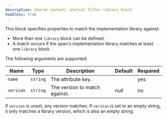 ```yaml
---
description: Shared content, otelcol filter library block
headless: true
---
```


This block specifies properties to match the implementation library against:

- More than one `library` block can be defined.
- A match occurs if the span's implementation library matches at least one `library` block.

The following arguments are supported:

| Name      | Type     | Description                   | Default | Required |
| --------- | -------- | ----------------------------- | ------- | -------- |
| `name`    | `string` | The attribute key.            |         | yes      |
| `version` | `string` | The version to match against. | null    | no       |

If `version` is unset, any version matches.
If `version` is set to an empty string, it only matches a library version, which is also an empty string.
